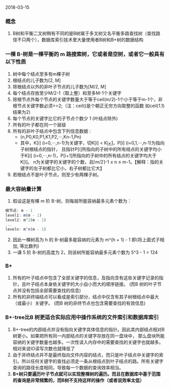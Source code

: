 2018-03-15

### 概念
1. B树和平衡二叉树稍有不同的是B树属于多叉树又名平衡多路查找树（查找路径不只两个），数据库索引技术里大量使用者B树和B+树的数据结构

### 一棵 B-树是一棵平衡的 m 路搜索树，它或者是空树，或者它一般具有以下性质
1. 树中每个结点至多有m棵子树
1. 根结点的儿子数为[2, M]
1. 除根结点以外的非叶子节点的儿子数为[M/2, M]
1. 每个结点存放至少M/2-1（取上整）和至多M-1个关键字
1. 除根节点外每个节点的关键字数量大于等于ceil(m/2)-1个小于等于m-1个，非根节点关键字数必须>=2;（注：ceil()是个朝正无穷方向取整的函数 如ceil(1.1)结果为2)
1. 每个节点的关键字比它的子节点个数少 1 (叶结点除外)
1. 所有的叶子都在同一个层级
1. 所有的非叶子结点中包含下列信息数据 :
    - (n,P0,K0,P1,K1,P2,···,Kn-1,Pn) 
    - 其中，K[i] (i=0,···,n-1)为关键字，切K[i] < K[i+1](i=0,···,n-1)，P[i] (i=0,1,···,n-1)为指向子树根结点的指针，
    且指针P[i]所指向的子树中的所有结点的关键字均小于K[i] (i=0,···,n-1)，P[i+1]所指向的子树中的所有结点的关键字均大于K[i]。
    n为关键字的关键字的个数，且⌈m/2⌉-1 ≤ n ≤ m-1。【解释：指的关键字的左子树都比它小，右子树都比它大】 
1. 若根结点不是叶子节点，则至少有两棵子树。    

### 最大容纳量计算
1. 假设这是有棵 m 阶 B-树，则每层所能容纳最多元素个数为：
```javascript
根节点: m - 1
level1: m(m - 1)
level2: m^2(m - 1)
...
leveln: m^n(m - 1)
```
2. 因此一棵树高为 h 的 B-树最多能容纳的元素为 m^(h + 1) - 1 即(将上面式子相加, 等比数列)
3. 一课 5 阶 B-树的高度为 2，则该树所能容纳最多元素个数为 5^3 - 1 = 124

### B+
1. 所有的叶子结点中包含了全部关键字的信息，及指向含有这些关键字记录的指针，且叶子结点本身依关键字的大小自小而大的顺序链接。 (而B 树的叶子节点并没有包括全部需要查找的信息)
2. 所有的非终端结点可以看成是索引部分，结点中仅含有其子树根结点中最大（或最小）关键字。 (而B 树的非终节点也包含需要查找的有效信息)

### B+-tree比B 树更适合实际应用中操作系统的文件索引和数据库索引
1. B+-tree的内部结点并没有指向关键字具体信息的指针。因此其内部结点相对B 树更小。如果把所有同一内部结点的关键字存放在同一盘块中，
那么盘块所能容纳的关键字数量也越多。一次性读入内存中的需要查找的关键字也就越多。相对来说IO读写次数也就降低了
2. 由于非终结点并不是最终指向文件内容的结点，而只是叶子结点中关键字的索引。所以任何关键字的查找必须走一条从根结点到叶子结点的路。所有关键字查询的路径长度相同，导致每一个数据的查询效率相当。
3. **B+树只要遍历叶子节点就可以实现整棵树的遍历。而且在数据库中基于范围的查询是非常频繁的，而B树不支持这样的操作（或者说效率太低）** 